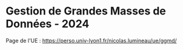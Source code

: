 # Gestion de Grandes Masses de Données - 2024

Page de l'UE : https://perso.univ-lyon1.fr/nicolas.lumineau/ue/ggmd/